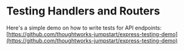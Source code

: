 # Testing Handlers and Routers

Here's a simple demo on how to write tests for API endpoints:
[https://github.com/thoughtworks-jumpstart/express-testing-demo](https://github.com/thoughtworks-jumpstart/express-testing-demo)
